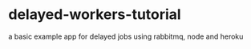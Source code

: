 delayed-workers-tutorial
========================

a basic example app for delayed jobs using rabbitmq, node and heroku
